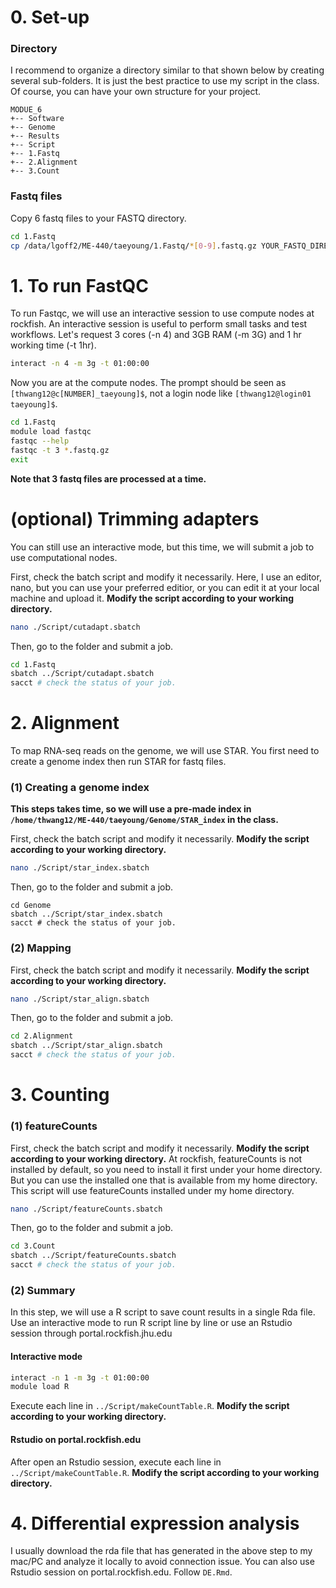 # 0. Set-up

### Directory

I recommend to organize a directory similar to that shown below by creating
several sub-folders. It is just the best practice to use my script in the class.
Of course, you can have your own structure for your project.

```
MODUE_6
+-- Software
+-- Genome
+-- Results
+-- Script
+-- 1.Fastq
+-- 2.Alignment
+-- 3.Count
```

### Fastq files

Copy 6 fastq files to your FASTQ directory.

```sh
cd 1.Fastq
cp /data/lgoff2/ME-440/taeyoung/1.Fastq/*[0-9].fastq.gz YOUR_FASTQ_DIRECOTRY
```

# 1. To run FastQC

To run Fastqc, we will use an interactive session to use compute nodes at
rockfish. An interactive session is useful to perform small tasks and test
workflows. Let's request 3 cores (-n 4) and 3GB RAM (-m 3G) and 1 hr working
time (-t 1hr).

```sh
interact -n 4 -m 3g -t 01:00:00
```

Now you are at the compute nodes. The prompt should be seen as
`[thwang12@c[NUMBER]_taeyoung]$`, not a login node like
`[thwang12@login01 taeyoung]$`.

```sh
cd 1.Fastq
module load fastqc
fastqc --help
fastqc -t 3 *.fastq.gz
exit
```

**Note that 3 fastq files are processed at a time.**

# (optional) Trimming adapters

You can still use an interactive mode, but this time, we will submit a job to
use computational nodes.

First, check the batch script and modify it necessarily. Here, I use an editor,
nano, but you can use your preferred editior, or you can edit it at your local
machine and upload it. **Modify the script according to your working
directory.**

```sh
nano ./Script/cutadapt.sbatch
```

Then, go to the folder and submit a job.

```sh
cd 1.Fastq
sbatch ../Script/cutadapt.sbatch
sacct # check the status of your job.
```

# 2. Alignment

To map RNA-seq reads on the genome, we will use STAR. You first need to create a
genome index then run STAR for fastq files.

### (1) Creating a genome index

**This steps takes time, so we will use a pre-made index in
`/home/thwang12/ME-440/taeyoung/Genome/STAR_index` in the class.**

First, check the batch script and modify it necessarily. **Modify the script
according to your working directory.**

```sh
nano ./Script/star_index.sbatch
```

Then, go to the folder and submit a job.

```
cd Genome
sbatch ../Script/star_index.sbatch
sacct # check the status of your job.
```

### (2) Mapping

First, check the batch script and modify it necessarily. **Modify the script
according to your working directory.**

```sh
nano ./Script/star_align.sbatch
```

Then, go to the folder and submit a job.

```sh
cd 2.Alignment
sbatch ../Script/star_align.sbatch
sacct # check the status of your job.
```

# 3. Counting

### (1) featureCounts

First, check the batch script and modify it necessarily. **Modify the script
according to your working directory.** At rockfish, featureCounts is not
installed by default, so you need to install it first under your home directory.
But you can use the installed one that is available from my home directory. This
script will use featureCounts installed under my home directory.

```sh
nano ./Script/featureCounts.sbatch
```

Then, go to the folder and submit a job.

```sh
cd 3.Count
sbatch ../Script/featureCounts.sbatch
sacct # check the status of your job.
```

### (2) Summary

In this step, we will use a R script to save count results in a single Rda file.
Use an interactive mode to run R script line by line or use an Rstudio session
through portal.rockfish.jhu.edu

#### Interactive mode

```sh
interact -n 1 -m 3g -t 01:00:00
module load R
```

Execute each line in `../Script/makeCountTable.R`. **Modify the script according
to your working directory.**

#### Rstudio on portal.rockfish.edu

After open an Rstudio session, execute each line in
`../Script/makeCountTable.R`. **Modify the script according to your working
directory.**

# 4. Differential expression analysis

I usually download the rda file that has generated in the above step to my
mac/PC and analyze it locally to avoid connection issue. You can also use
Rstudio session on portal.rockfish.edu. Follow `DE.Rmd`.
